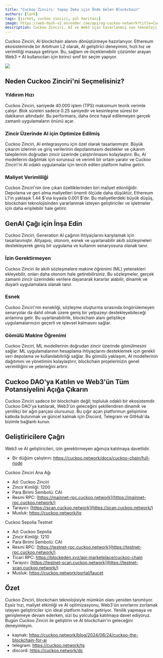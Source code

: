 ```yaml
---
title: "Cuckoo Zinciri: Yapay Zeka için Önde Gelen Blockchain"
authors: [lark]
tags: [şirket, cuckoo zinciri, yol haritası]
image: https://web-dash-v2.onrender.com/api/og-cuckoo-network?title=Cuckoo%20Zinciri:%20Yapay%20Zeka%20için%20Önde%20Gelen%20Blockchain
description: Cuckoo Zinciri, AI ve Web3 için tasarlanmış son teknoloji altyapısıyla blockchain alanını yeniden tanımlıyor. Ethereum ekosisteminde bir Arbitrum L2 olarak, Cuckoo Zinciri, yıldırım hızında işlem hızları, minimal maliyetler ve sağlam AI yetenekleri sunarak Web3 alanındaki geliştiriciler ve yenilikçiler için ideal bir seçim haline geliyor.
---
```


Cuckoo Zinciri, AI blockchain alanını dönüştürmeye hazırlanıyor. Ethereum ekosisteminde bir Arbitrum L2 olarak, AI geliştirici deneyimini, hızlı hız ve verimliliği masaya getiriyor. Bu, sağlam ve ölçeklenebilir çözümler arayan Web3 + AI kullanıcıları için birinci sınıf bir seçim yapıyor.

![](https://cuckoo-network.b-cdn.net/cuckoo-chain-blockchain-for-ai.webp)

## Neden Cuckoo Zinciri'ni Seçmelisiniz?

### Yıldırım Hızı

Cuckoo Zinciri, saniyede 40.000 işlem (TPS) maksimum teorik verimle çalışır. Blok süreleri sadece 0.25 saniyedir ve kesinleşme süresi bir dakikanın altındadır. Bu performans, daha önce hayal edilemeyen gerçek zamanlı uygulamaların önünü açar.

### Zincir Üzerinde AI için Optimize Edilmiş

Cuckoo Zinciri, AI entegrasyonu için özel olarak tasarlanmıştır. Büyük çıkarım izlerinin ve giriş verilerinin depolanmasını destekler ve çıkarım taleplerinin doğrudan zincir üzerinde çalıştırılmasını kolaylaştırır. Bu, AI modellerini dağıtmak için sorunsuz ve verimli bir ortam yaratır ve Cuckoo Zinciri'ni AI odaklı uygulamalar için tercih edilen platform haline getirir.

### Maliyet Verimliliği

Cuckoo Zinciri'nin öne çıkan özelliklerinden biri maliyet etkinliğidir. Depolama ve geri alma maliyetleri önemli ölçüde daha düşüktür, Ethereum L1'in yaklaşık 1.44 $'ına kıyasla 0.001 $'dır. Bu maliyetlerdeki büyük düşüş, blockchain teknolojisinden yararlanmak isteyen geliştiriciler ve işletmeler için daha erişilebilir hale getirir.

## GenAI Çağı için İnşa Edin

Cuckoo Zinciri, Generation AI çağının ihtiyaçlarını karşılamak için tasarlanmıştır. Altyapısı, otonom, esnek ve uyarlanabilir akıllı sözleşmeleri destekleyerek geniş bir uygulama ve kullanım senaryosuna olanak tanır.

### İzin Gerektirmeyen

Cuckoo Zinciri ile akıllı sözleşmelere makine öğrenimi (ML) yetenekleri ekleyebilir, onları daha otonom hale getirebilirsiniz. Bu sözleşmeler, gerçek zamanlı zincir üzerindeki verilere dayanarak kararlar alabilir, dinamik ve duyarlı uygulamalara olanak tanır.

### Esnek

Cuckoo Zinciri'nin esnekliği, sözleşme oluşturma sırasında öngörülemeyen senaryolar da dahil olmak üzere geniş bir yelpazeyi destekleyebileceği anlamına gelir. Bu uyarlanabilirlik, blockchain alanı geliştikçe uygulamalarınızın geçerli ve işlevsel kalmasını sağlar.

### Gömülü Makine Öğrenimi

Cuckoo Zinciri, ML modellerinin doğrudan zincir üzerinde gömülmesini sağlar. ML uygulamalarının hesaplama ihtiyaçlarını desteklemek için gerekli veri depolama ve kullanılabilirliği sağlar. Bu gömülü yaklaşım, AI modellerinin dağıtımını ve yönetimini kolaylaştırır, blockchain projelerinizin genel verimliliğini ve yeteneğini artırır.

## Cuckoo DAO'ya Katılın ve Web3'ün Tüm Potansiyelini Açığa Çıkarın

Cuckoo Zinciri sadece bir blockchain değil; topluluk odaklı bir ekosistemdir. Cuckoo DAO'ya katılarak, Web3'ün geleceğini şekillendiren dinamik ve yenilikçi bir ağın parçası olursunuz. Bu çığır açan platformun gelişimine katkıda bulunmak ve güncel kalmak için Discord, Telegram ve GitHub'da bizimle bağlantı kurun.

## Geliştiricilere Çağrı

Web3 ve AI geliştiricileri, izin gerektirmeyen ağımıza katılmaya davetlidir.

* Bir düğüm çalıştırın: https://cuckoo.network/docs/cuckoo-chain/full-node

Cuckoo Zinciri Ana Ağı

- Ad: Cuckoo Zinciri
- Zincir Kimliği: 1200
- Para Birimi Sembolü: CAI
- Resmi RPC: [https://mainnet-rpc.cuckoo.network](https://mainnet-rpc.cuckoo.network/)
- Tarayıcı: [https://scan.cuckoo.network](https://scan.cuckoo.network/)
- Musluk: https://cuckoo.network/tg

Cuckoo Sepolia Testnet

- Ad: Cuckoo Sepolia
- Zincir Kimliği: 1210
- Para Birimi Sembolü: CAI
- Resmi RPC: [https://testnet-rpc.cuckoo.network](https://testnet-rpc.cuckoo.network/)
- Ticari RPC: https://blockeden.xyz/api-marketplace/cuckoo-chain
- Tarayıcı: [https://testnet-scan.cuckoo.network](https://testnet-scan.cuckoo.network/)
- Musluk: https://cuckoo.network/portal/faucet

## Özet

Cuckoo Zinciri, blockchain teknolojisiyle mümkün olanı yeniden tanımlıyor. Eşsiz hızı, maliyet etkinliği ve AI optimizasyonu, Web3'ün sınırlarını zorlamak isteyen geliştiriciler için ideal platform haline getiriyor. Yenilik yapmaya ve genişlemeye devam ederken, sizi bu yolculuğa katılmaya davet ediyoruz. Bugün Cuckoo Zinciri ile geliştirin ve AI blockchain'in geleceğini deneyimleyin.

- kaynak: https://cuckoo.network/blog/2024/06/24/cuckoo-the-blockchain-for-ai
- telegram: https://cuckoo.network/tg
- discord: https://cuckoo.network/dc
